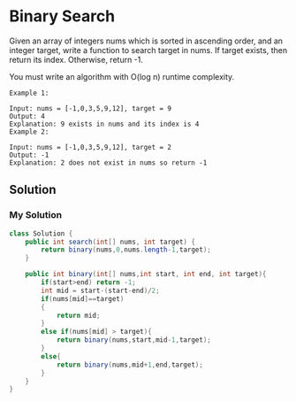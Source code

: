 
# Binary Search

Given an array of integers nums which is sorted in ascending order, and an integer target, write a function to search target in nums. If target exists, then return its index. Otherwise, return -1.

You must write an algorithm with O(log n) runtime complexity.
 
```
Example 1:

Input: nums = [-1,0,3,5,9,12], target = 9
Output: 4
Explanation: 9 exists in nums and its index is 4
Example 2:

Input: nums = [-1,0,3,5,9,12], target = 2
Output: -1
Explanation: 2 does not exist in nums so return -1
```

## Solution 

### My Solution
```java
class Solution {
    public int search(int[] nums, int target) {
        return binary(nums,0,nums.length-1,target);
    }

    public int binary(int[] nums,int start, int end, int target){
        if(start>end) return -1;
        int mid = start-(start-end)/2;
        if(nums[mid]==target)
        {
            return mid;
        }
        else if(nums[mid] > target){
            return binary(nums,start,mid-1,target);
        }
        else{
            return binary(nums,mid+1,end,target);
        }
    }
}
```



